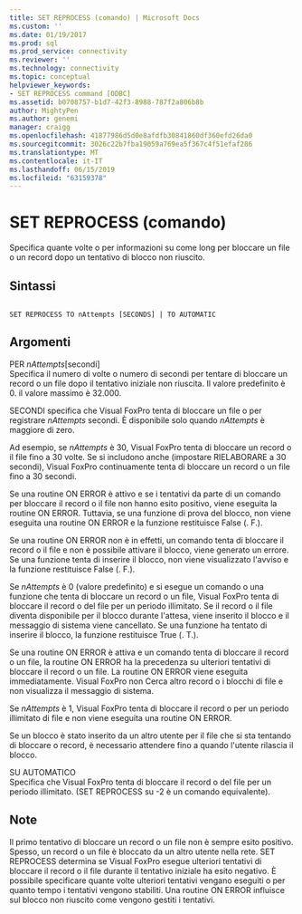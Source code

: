 ```yaml
---
title: SET REPROCESS (comando) | Microsoft Docs
ms.custom: ''
ms.date: 01/19/2017
ms.prod: sql
ms.prod_service: connectivity
ms.reviewer: ''
ms.technology: connectivity
ms.topic: conceptual
helpviewer_keywords:
- SET REPROCESS command [ODBC]
ms.assetid: b0708757-b1d7-42f3-8988-787f2a806b8b
author: MightyPen
ms.author: genemi
manager: craigg
ms.openlocfilehash: 41877986d5d0e8afdfb30841860df360efd26da0
ms.sourcegitcommit: 3026c22b7fba19059a769ea5f367c4f51efaf286
ms.translationtype: MT
ms.contentlocale: it-IT
ms.lasthandoff: 06/15/2019
ms.locfileid: "63159378"
---
```

# <a name="set-reprocess-command"></a>SET REPROCESS (comando)
Specifica quante volte o per informazioni su come long per bloccare un file o un record dopo un tentativo di blocco non riuscito.  
  
## <a name="syntax"></a>Sintassi  
  
```  
  
SET REPROCESS TO nAttempts [SECONDS] | TO AUTOMATIC  
```  
  
## <a name="arguments"></a>Argomenti  
 PER *nAttempts*[secondi]  
 Specifica il numero di volte o numero di secondi per tentare di bloccare un record o un file dopo il tentativo iniziale non riuscita. Il valore predefinito è 0. il valore massimo è 32.000.  
  
 SECONDI specifica che Visual FoxPro tenta di bloccare un file o per registrare *nAttempts* secondi. È disponibile solo quando *nAttempts* è maggiore di zero.  
  
 Ad esempio, se *nAttempts* è 30, Visual FoxPro tenta di bloccare un record o il file fino a 30 volte. Se si includono anche (impostare RIELABORARE a 30 secondi), Visual FoxPro continuamente tenta di bloccare un record o un file fino a 30 secondi.  
  
 Se una routine ON ERROR è attivo e se i tentativi da parte di un comando per bloccare il record o il file non hanno esito positivo, viene eseguita la routine ON ERROR. Tuttavia, se una funzione di prova del blocco, non viene eseguita una routine ON ERROR e la funzione restituisce False (. F.).  
  
 Se una routine ON ERROR non è in effetti, un comando tenta di bloccare il record o il file e non è possibile attivare il blocco, viene generato un errore. Se una funzione tenta di inserire il blocco, non viene visualizzato l'avviso e la funzione restituisce False (. F.).  
  
 Se *nAttempts* è 0 (valore predefinito) e si esegue un comando o una funzione che tenta di bloccare un record o un file, Visual FoxPro tenta di bloccare il record o del file per un periodo illimitato. Se il record o il file diventa disponibile per il blocco durante l'attesa, viene inserito il blocco e il messaggio di sistema viene cancellato. Se una funzione ha tentato di inserire il blocco, la funzione restituisce True (. T.).  
  
 Se una routine ON ERROR è attiva e un comando tenta di bloccare il record o un file, la routine ON ERROR ha la precedenza su ulteriori tentativi di bloccare il record o un file. La routine ON ERROR viene eseguita immediatamente. Visual FoxPro non Cerca altro record o i blocchi di file e non visualizza il messaggio di sistema.  
  
 Se *nAttempts* è 1, Visual FoxPro tenta di bloccare il record o per un periodo illimitato di file e non viene eseguita una routine ON ERROR.  
  
 Se un blocco è stato inserito da un altro utente per il file che si sta tentando di bloccare o record, è necessario attendere fino a quando l'utente rilascia il blocco.  
  
 SU AUTOMATICO  
 Specifica che Visual FoxPro tenta di bloccare il record o del file per un periodo illimitato. (SET REPROCESS su -2 è un comando equivalente).  
  
## <a name="remarks"></a>Note  
 Il primo tentativo di bloccare un record o un file non è sempre esito positivo. Spesso, un record o un file è bloccato da un altro utente nella rete. SET REPROCESS determina se Visual FoxPro esegue ulteriori tentativi di bloccare il record o il file durante il tentativo iniziale ha esito negativo. È possibile specificare quante volte ulteriori tentativi vengano eseguiti o per quanto tempo i tentativi vengono stabiliti. Una routine ON ERROR influisce sul blocco non riuscito come vengono gestiti i tentativi.
